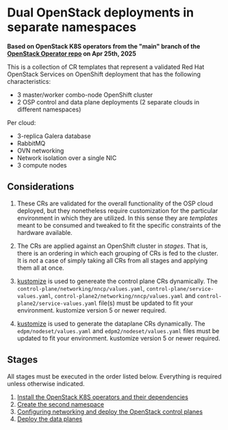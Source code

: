 # Dual OpenStack deployments in separate namespaces

**Based on OpenStack K8S operators from the "main" branch of the [OpenStack Operator repo](https://github.com/openstack-k8s-operators/openstack-operator/commit/b0944fc30a9387cf41d019165c5dbc6a8f128597) on Apr 25th, 2025**

This is a collection of CR templates that represent a validated Red Hat OpenStack Services on OpenShift deployment that has the following characteristics:

- 3 master/worker combo-node OpenShift cluster
- 2 OSP control and data plane deployments (2 separate clouds in different namespaces)

Per cloud:

- 3-replica Galera database
- RabbitMQ
- OVN networking
- Network isolation over a single NIC
- 3 compute nodes

## Considerations

1. These CRs are validated for the overall functionality of the OSP cloud deployed, but they nonetheless require customization for the particular environment in which they are utilized.  In this sense they are _templates_ meant to be consumed and tweaked to fit the specific constraints of the hardware available.

2. The CRs are applied against an OpenShift cluster in _stages_.  That is, there is an ordering in which each grouping of CRs is fed to the cluster.  It is _not_ a case of simply taking all CRs from all stages and applying them all at once.

3. [kustomize](https://kustomize.io/) is used to genereate the control plane CRs dynamically. The `control-plane/networking/nncp/values.yaml`, `control-plane/service-values.yaml`, `control-plane2/networking/nncp/values.yaml` and `control-plane2/service-values.yaml` file(s) must be updated to fit your environment. kustomize version 5 or newer required.

4. [kustomize](https://kustomize.io/) is used to generate the dataplane CRs dynamically. The `edpm/nodeset/values.yaml` and `edpm2/nodeset/values.yaml` files must be updated to fit your environment. kustomize version 5 or newer required.

## Stages

All stages must be executed in the order listed below. Everything is required unless otherwise indicated.

1. [Install the OpenStack K8S operators and their dependencies](../../common/)
2. [Create the second namespace](namespace.md)
3. [Configuring networking and deploy the OpenStack control planes](control-plane.md)
4. [Deploy the data planes](dataplane.md)
